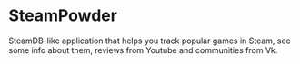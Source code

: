# SteamPowder

SteamDB-like application that helps you track popular games in Steam, see some info about them, reviews from Youtube and communities from Vk.
